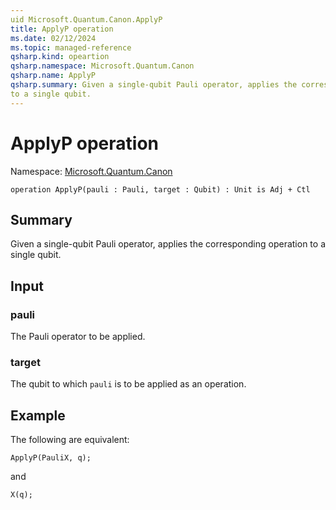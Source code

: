 ```yaml
---
uid Microsoft.Quantum.Canon.ApplyP
title: ApplyP operation
ms.date: 02/12/2024
ms.topic: managed-reference
qsharp.kind: opeartion
qsharp.namespace: Microsoft.Quantum.Canon
qsharp.name: ApplyP
qsharp.summary: Given a single-qubit Pauli operator, applies the corresponding operation
to a single qubit.
---
```


# ApplyP operation

Namespace: [Microsoft.Quantum.Canon](xref:Microsoft.Quantum.Canon)

```qsharp
operation ApplyP(pauli : Pauli, target : Qubit) : Unit is Adj + Ctl
```

## Summary
Given a single-qubit Pauli operator, applies the corresponding operation
to a single qubit.

## Input
### pauli
The Pauli operator to be applied.
### target
The qubit to which `pauli` is to be applied as an operation.

## Example
The following are equivalent:
```qsharp
ApplyP(PauliX, q);
```
and
```qsharp
X(q);
```
